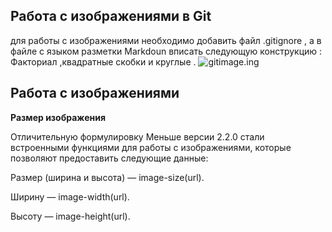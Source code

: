 ## **Работа с изображениями в Git**

для работы с изображениями необходимо добавить  файл .gitignore , а в файле с языком разметки Markdoun вписать следующую конструкцию :  Факториал ,квадратные скобки и круглые .
 ![gitimage.ing](gitimage.png) 

## Работа с изображениями

**Размер изображения**

Отличительную формулировку Меньше версии 2.2.0 стали встроенными функциями для работы с изображениями, которые позволяют предоставить следующие данные:

Размер (ширина и высота) — image-size(url).

Ширину — image-width(url).

Высоту — image-height(url).